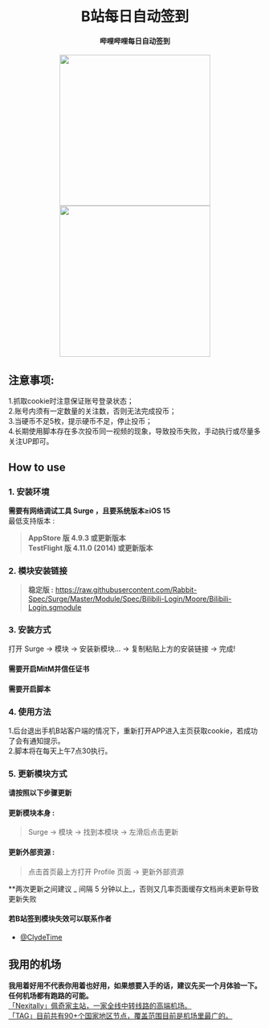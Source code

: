 <h1 align="center">B站每日自动签到</h1>

<h4 align="center">哔哩哔哩每日自动签到</h4>

<p align="center">
<img src="https://raw.githubusercontent.com/Rabbit-Spec/Surge/Master/Module/Spec/Bilibili-Login/img/1.PNG" width="300"></img>
<img src="https://raw.githubusercontent.com/Rabbit-Spec/Surge/Master/Module/Spec/Bilibili-Login/img/2.PNG" width="300"></img>
</p>

## 注意事项:
1.抓取cookie时注意保证账号登录状态；<br>
2.账号内须有一定数量的关注数，否则无法完成投币；<br>
3.当硬币不足5枚，提示硬币不足，停止投币；<br>
4.长期使用脚本存在多次投币同一视频的现象，导致投币失败，手动执行或尽量多关注UP即可。<br>

## How to use
### 1. 安装环境
**需要有网络调试工具 Surge ，且要系统版本≥iOS 15**<br>
最低支持版本 :<br>
>**AppStore 版 4.9.3 或更新版本**<br>
>**TestFlight 版 4.11.0 (2014) 或更新版本**

### 2. 模块安装链接
> **稳定版 :** https://raw.githubusercontent.com/Rabbit-Spec/Surge/Master/Module/Spec/Bilibili-Login/Moore/Bilibili-Login.sgmodule<br>

### 3. 安装方式
打开 Surge -> 模块 -> 安装新模块... -> 复制粘贴上方的安装链接 -> 完成!
#### 需要开启MitM并信任证书
#### 需要开启脚本

### 4. 使用方法
1.后台退出手机B站客户端的情况下，重新打开APP进入主页获取cookie，若成功了会有通知提示。<br>
2.脚本将在每天上午7点30执行。<br>

### 5. 更新模块方式
**请按照以下步骤更新**<br>
#### 更新模块本身 : 
>Surge -> 模块 -> 找到本模块 -> 左滑后点击更新<br>
#### 更新外部资源 : 
>点击首页最上方打开 Profile 页面 -> 更新外部资源 <br>

**两次更新之间建议 _ 间隔 5 分钟以上_，否则又几率页面缓存文档尚未更新导致更新失败<br>

#### 若B站签到模块失效可以联系作者
- [@ClydeTime](https://github.com/ClydeTime)

## 我用的机场
**我用着好用不代表你用着也好用，如果想要入手的话，建议先买一个月体验一下。任何机场都有跑路的可能。**<br>
[「Nexitally」佩奇家主站，一家全线中转线路的高端机场。](https://nxboom.com/signupbyemail.aspx?MemberCode=0b532ff85dda43e595fb1ae17843ae6d20211110231626) <br>
[「TAG」目前共有90+个国家地区节点，覆盖范围目前是机场里最广的。](https://tagss01.pro#/register?invite=hlnIqYOx) <br>
